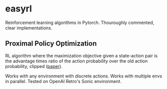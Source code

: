 # easyrl
Reinforcement learning algorithms in Pytorch. Thouroughly commented, clear implementations.
## Proximal Policy Optimization
RL algorithm where the maximization objective given a state-action pair is the advantage times ratio of the action probability over the old action probability, clipped ([paper](https://arxiv.org/pdf/1707.06347.pdf)).  

Works with any environment with discrete actions. Works with multiple envs in parallel. Tested on OpenAI Retro's Sonic environment.
